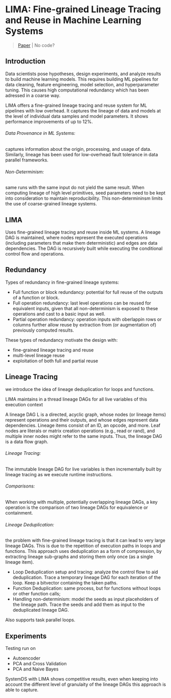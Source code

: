 # LIMA: Fine-grained Lineage Tracing and Reuse in Machine Learning Systems

> [Paper](https://dl.acm.org/doi/abs/10.1145/3448016.3452788) | No code?

## Introduction

Data scientists pose hypotheses, design experiments, and analyze results to build machine learning models. This requires building ML pipelines for data cleaning, feature engineering, model selection, and hyperparameter tuning. This causes high computational redundancy which has been adressed in a coarse way. 

LIMA offers a fine-grained lineage tracing and reuse system for ML pipelines with low overhead. It captures the lineage of data and models at the level of individual data samples and model parameters. It shows performance improvements of up to 12%. 

###### Data Provenance in ML Systems: 
captures information about the origin, processing, and usage of data. Similarly, lineage has been used for low-overhead fault tolerance in data parallel frameworks.

###### Non-Determinism: 
same runs with the same input do not yield the same result. When computing lineage of high level primitives, seed parameters need to be kept into consideration to maintain reproducibility. This non-determininsm limits the use of coarse-grained lineage systems. 

## LIMA

Uses fine-grained lineage tracing and reuse inside ML systems. A lineage DAG is maintained, where nodes represent the executed operations (including parameters that make them deterministic) and edges are data dependencies. 
The DAG is recursively built while executing the conditional control flow and operations. 

## Redundancy

Types of redundancy in fine-grained lineage systems:
- Full function or block redundancy: potential for full reuse of the outputs of a function or block. 
- Full operation redundancy: last level operations can be reused for equivalent inputs, given that all non-determinism is exposed to these operations and cast to a basic input as well. 
- Partial operation redundancy: operation inputs with oberlappin rows or columns further allow reuse by extraction from (or augmentation of) previously computed results.

These types of redundancy motivate the design with: 
- fine-grained lineage tracing and reuse
- multi-level lineage reuse
- exploitation of both full and partial reuse

## Lineage Tracing

we introduce the idea of lineage deduplication for loops and functions. 

LIMA maintains in a thread lineage DAGs for all live variables of this execution context

A lineage DAG L is a directed, acyclic graph, whose nodes (or lineage items) represent operations and their outputs, and whose edges represent data dependencies. Lineage items consist of an ID, an opcode, and more. Leaf nodes are literals or matrix creation operations (e.g., read or rand), and multiple inner nodes might refer to the same inputs. Thus, the lineage DAG is a data flow graph. 

###### Lineage Tracing: 
The immutable lineage DAG for live variables is then incrementally built by lineage tracing as we execute runtime instructions. 

###### Comparisons: 
When working with multiple, potentially overlapping lineage DAGs, a key operation is the comparison of two lineage DAGs for equivalence or containment. 

###### Lineage Deduplication: 
the problem with fine-grained lineage tracing is that it can lead to very large lineage DAGs. This is due to the repetition of execution paths in loops and functions. This approach uses deduplication as a form of compression, by extracting lineage sub-graphs and storing them only once (as a single lineage item). 

- Loop Deduplication setup and tracing: analyze the control flow to aid deduplication. Trace a temporary lineage DAG for each iteration of the loop. Keep a bitvector containing the taken paths. 
- Function Deduplication: same process, but for functions without loops or other function calls; 
- Handling non-determinism: model the seeds as input placeholders of the lineage path. Trace the seeds and add them as input to the deduplicated lineage DAG.  

Also supports task parallel loops.

## Experiments

Testing run on 
- Autoencoder
- PCA and Cross Validation
- PCA and Naive Bayes

SystemDS with LIMA shows competitive results, even when keeping into account the different level of granulaity of the lineage DAGs this approach is able to capture.